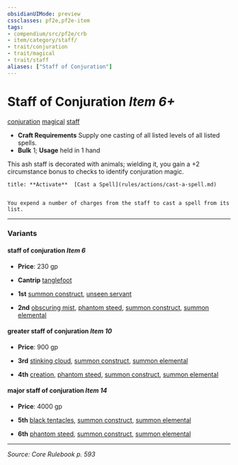 ```yaml
---
obsidianUIMode: preview
cssclasses: pf2e,pf2e-item
tags:
- compendium/src/pf2e/crb
- item/category/staff/
- trait/conjuration
- trait/magical
- trait/staff
aliases: ["Staff of Conjuration"]
---
```

# Staff of Conjuration *Item 6+*  
[conjuration](rules/traits/conjuration.md "Conjuration School Trait")  [magical](rules/traits/magical.md "Magical Item Trait")  [staff](rules/traits/staff.md "Staff Item Trait")  

- **Craft Requirements** Supply one casting of all listed levels of all listed spells.
- **Bulk** 1; **Usage** held in 1 hand

This ash staff is decorated with animals; wielding it, you gain a +2 circumstance bonus to checks to identify conjuration magic.

```ad-embed-ability
title: **Activate**  [Cast a Spell](rules/actions/cast-a-spell.md)


You expend a number of charges from the staff to cast a spell from its list.
```

---

### Variants

#### staff of conjuration *Item 6*

- **Price**: 230 gp

- **Cantrip** [tanglefoot](compendium/spells/tanglefoot.md)
- **1st** [summon construct](compendium/spells/summon-construct.md), [unseen servant](compendium/spells/unseen-servant.md)
- **2nd** [obscuring mist](compendium/spells/obscuring-mist.md), [phantom steed](compendium/spells/phantom-steed.md), [summon construct](compendium/spells/summon-construct.md), [summon elemental](compendium/spells/summon-elemental.md)

#### greater staff of conjuration *Item 10*

- **Price**: 900 gp

- **3rd** [stinking cloud](compendium/spells/stinking-cloud.md), [summon construct](compendium/spells/summon-construct.md), [summon elemental](compendium/spells/summon-elemental.md)
- **4th** [creation](compendium/spells/creation.md), [phantom steed](compendium/spells/phantom-steed.md), [summon construct](compendium/spells/summon-construct.md), [summon elemental](compendium/spells/summon-elemental.md)

#### major staff of conjuration *Item 14*

- **Price**: 4000 gp

- **5th** [black tentacles](compendium/spells/black-tentacles.md), [summon construct](compendium/spells/summon-construct.md), [summon elemental](compendium/spells/summon-elemental.md)
- **6th** [phantom steed](compendium/spells/phantom-steed.md), [summon construct](compendium/spells/summon-construct.md), [summon elemental](compendium/spells/summon-elemental.md)

---
*Source: Core Rulebook p. 593*